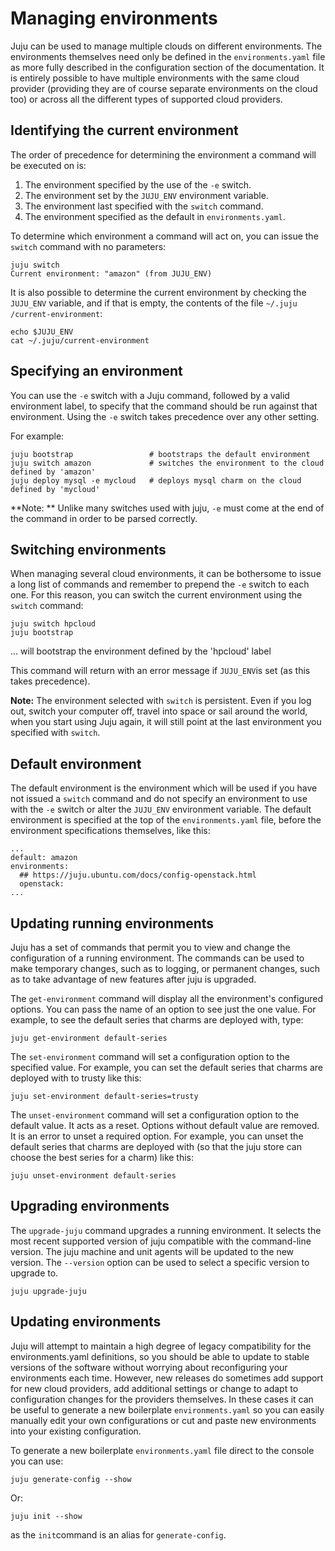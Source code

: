 # Managing environments

Juju can be used to manage multiple clouds on different environments. The
environments themselves need only be defined in the `environments.yaml` file as
more fully described in the configuration section of the documentation. It is
entirely possible to have multiple environments with the same cloud provider
(providing they are of course separate environments on the cloud too) or across
all the different types of supported cloud providers.

## Identifying the current environment

The order of precedence for determining the environment a command will be
executed on is:

1. The environment specified by the use of the `-e` switch.
1. The environment set by the `JUJU_ENV` environment variable.
1. The environment last specified with the `switch` command. 
1. The environment specified as the default in `environments.yaml`.

To determine which environment a command will act on, you can issue the `switch`
command with no parameters:

    juju switch
    Current environment: "amazon" (from JUJU_ENV)

It is also possible to determine the current environment by checking the
`JUJU_ENV` variable, and if that is empty, the contents of the file `~/.juju
/current-environment`:

    echo $JUJU_ENV
    cat ~/.juju/current-environment 

## Specifying an environment

You can use the `-e` switch with a Juju command, followed by a valid environment label, to specify that the command should be run against that environment. Using the `-e` switch takes precedence over any other setting.

For example:

    juju bootstrap                 # bootstraps the default environment
    juju switch amazon             # switches the environment to the cloud defined by 'amazon'
    juju deploy mysql -e mycloud   # deploys mysql charm on the cloud defined by 'mycloud'

**Note: ** Unlike many switches used with juju, `-e` must come at the end of the command in order to be parsed correctly.

## Switching environments

When managing several cloud environments, it can be bothersome to issue a long
list of commands and remember to prepend the `-e` switch to each one. For this
reason, you can switch the current environment using the `switch` command:

    juju switch hpcloud
    juju bootstrap  

... will bootstrap the environment defined by the 'hpcloud' label

This command will return with an error message if `JUJU_ENV`is set (as this
takes precedence).

**Note:** The environment selected with `switch` is persistent. Even if you log out, switch your computer off, travel into space or sail around the world, when you start using Juju again, it will still point at the last environment you specified with `switch`.

## Default environment

The default environment is the environment which will be used if you have not
issued a `switch` command and do not specify an environment to use with the `-e` switch or alter the `JUJU_ENV` environment variable. The default environment is specified at the top of the `environments.yaml` file, before the environment
specifications themselves, like this:

    ...
    default: amazon
    environments:
      ## https://juju.ubuntu.com/docs/config-openstack.html
      openstack:
    ...

## Updating running environments

Juju has a set of commands that permit you to view and change the configuration
of a running environment. The commands can be used to make temporary changes,
such as to logging, or permanent changes, such as to take advantage of new
features after juju is upgraded.

The `get-environment` command will display all the environment's configured
options. You can pass the name of an option to see just the one value. For
example, to see the default series that charms are deployed with, type:

    juju get-environment default-series

The `set-environment` command will set a configuration option to the specified
value. For example, you can set the default series that charms are deployed with to trusty like this:

    juju set-environment default-series=trusty

The `unset-environment` command will set a configuration option to the default
value. It acts as a reset. Options without default value are removed. It is an
error to unset a required option. For example, you can unset the default series
that charms are deployed with (so that the juju store can choose the best series for a charm) like this:

    juju unset-environment default-series

## Upgrading environments

The `upgrade-juju` command upgrades a running environment. It selects the most
recent supported version of juju compatible with the command-line version. The
juju machine and unit agents will be updated to the new version. The `--version` option can be used to select a specific version to upgrade to.

    juju upgrade-juju

## Updating environments

Juju will attempt to maintain a high degree of legacy compatibility for the
environments.yaml definitions, so you should be able to update to stable
versions of the software without worrying about reconfiguring your environments
each time. However, new releases do sometimes add support for new cloud
providers, add additional settings or change to adapt to configuration changes
for the providers themselves. In these cases it can be useful to generate a new
boilerplate `environments.yaml` so you can easily manually edit your own
configurations or cut and paste new environments into your existing
configuration.

To generate a new boilerplate `environments.yaml` file direct to the console you can use:

    juju generate-config --show

Or:

    juju init --show

as the `init`command is an alias for `generate-config`.